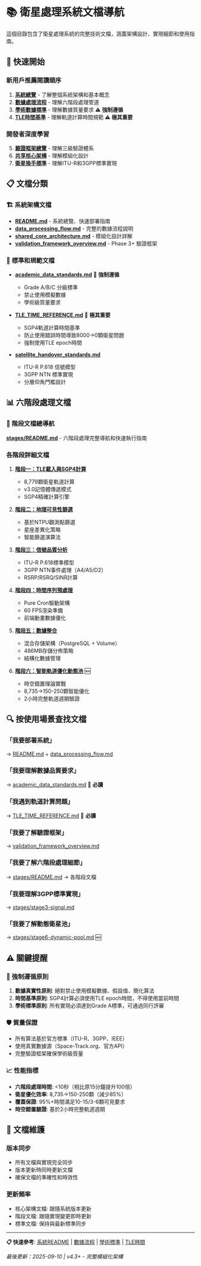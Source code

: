 # 📚 衛星處理系統文檔導航

這個目錄包含了衛星處理系統的完整技術文檔，涵蓋架構設計、實現細節和使用指南。

## 🚀 快速開始

### 新用戶推薦閱讀順序
1. **[系統總覽](README.md)** - 了解整個系統架構和基本概念
2. **[數據處理流程](data_processing_flow.md)** - 理解六階段處理管道
3. **[學術數據標準](academic_data_standards.md)** - 理解數據質量要求 ⚠️ **強制遵循**
4. **[TLE時間基準](TLE_TIME_REFERENCE.md)** - 理解軌道計算時間規範 ⚠️ **極其重要**

### 開發者深度學習
5. **[驗證框架總覽](validation_framework_overview.md)** - 理解三級驗證體系
6. **[共享核心架構](shared_core_architecture.md)** - 理解模組化設計
7. **[衛星換手標準](satellite_handover_standards.md)** - 理解ITU-R和3GPP標準實現

## 📋 文檔分類

### 🏗️ 系統架構文檔
- **[README.md](README.md)** - 系統總覽、快速部署指南
- **[data_processing_flow.md](data_processing_flow.md)** - 完整的數據流程說明
- **[shared_core_architecture.md](shared_core_architecture.md)** - 模組化設計詳解
- **[validation_framework_overview.md](validation_framework_overview.md)** - Phase 3+ 驗證框架

### 📏 標準和規範文檔
- **[academic_data_standards.md](academic_data_standards.md)** 🚨 **強制遵循**
  - Grade A/B/C 分級標準
  - 禁止使用模擬數據
  - 學術級質量要求

- **[TLE_TIME_REFERENCE.md](TLE_TIME_REFERENCE.md)** 🚨 **極其重要**
  - SGP4軌道計算時間基準
  - 防止使用錯誤時間導致8000→0顆衛星問題
  - 強制使用TLE epoch時間

- **[satellite_handover_standards.md](satellite_handover_standards.md)**
  - ITU-R P.618 信號模型
  - 3GPP NTN 標準實現
  - 分層仰角門檻設計

## 📊 六階段處理文檔

### 🎯 階段文檔總導航
**[stages/README.md](stages/README.md)** - 六階段處理完整導航和快速執行指南

### 各階段詳細文檔
1. **[階段一：TLE載入與SGP4計算](stages/stage1-tle-loading.md)**
   - 8,779顆衛星軌道計算
   - v3.0記憶體傳遞模式
   - SGP4精確計算引擎

2. **[階段二：地理可見性篩選](stages/stage2-filtering.md)**
   - 基於NTPU觀測點篩選
   - 星座差異化策略
   - 智能篩選演算法

3. **[階段三：信號品質分析](stages/stage3-signal.md)**
   - ITU-R P.618標準模型
   - 3GPP NTN事件處理（A4/A5/D2）
   - RSRP/RSRQ/SINR計算

4. **[階段四：時間序列預處理](stages/stage4-timeseries.md)**
   - Pure Cron驅動架構
   - 60 FPS渲染準備
   - 前端動畫數據優化

5. **[階段五：數據整合](stages/stage5-integration.md)**
   - 混合存儲架構（PostgreSQL + Volume）
   - 486MB存儲分佈策略
   - 結構化數據管理

6. **[階段六：智能軌道優化動態池](stages/stage6-dynamic-pool.md)** 🆕
   - 時空錯置理論實戰
   - 8,735→150-250顆智能優化
   - 2小時完整軌道週期驗證

## 🔍 按使用場景查找文檔

### 「我要部署系統」
→ [README.md](README.md) + [data_processing_flow.md](data_processing_flow.md)

### 「我要理解數據品質要求」
→ [academic_data_standards.md](academic_data_standards.md) 🚨 **必讀**

### 「我遇到軌道計算問題」
→ [TLE_TIME_REFERENCE.md](TLE_TIME_REFERENCE.md) 🚨 **必讀**

### 「我要了解驗證框架」
→ [validation_framework_overview.md](validation_framework_overview.md)

### 「我要了解六階段處理細節」
→ [stages/README.md](stages/README.md) → 各階段文檔

### 「我要理解3GPP標準實現」
→ [stages/stage3-signal.md](stages/stage3-signal.md#3gpp-ntn-事件處理)

### 「我要了解動態衛星池」
→ [stages/stage6-dynamic-pool.md](stages/stage6-dynamic-pool.md) 🆕

## ⚠️ 關鍵提醒

### 🚨 強制遵循原則
1. **數據真實性原則**: 絕對禁止使用模擬數據、假設值、簡化算法
2. **時間基準原則**: SGP4計算必須使用TLE epoch時間，不得使用當前時間
3. **學術標準原則**: 所有實現必須達到Grade A標準，可通過同行評審

### 🛡️ 質量保證
- 所有算法基於官方標準（ITU-R、3GPP、IEEE）
- 使用真實數據源（Space-Track.org、官方API）
- 完整驗證框架確保學術級質量

### 📈 性能指標
- **六階段處理時間**: <10秒（相比原15分鐘提升100倍）
- **衛星優化效率**: 8,735→150-250顆（減少85%）
- **覆蓋保證**: 95%+時間滿足10-15/3-6顆可見要求
- **時空錯置驗證**: 基於2小時完整軌道週期

## 📝 文檔維護

### 版本同步
- 所有文檔與實現完全同步
- 版本更新時同時更新文檔
- 確保文檔的準確性和時效性

### 更新頻率
- 核心架構文檔: 跟隨系統版本更新
- 階段文檔: 跟隨實現變更即時更新
- 標準文檔: 保持與最新標準同步

---
**📋 快速參考**: [系統README](README.md) | [數據流程](data_processing_flow.md) | [學術標準](academic_data_standards.md) | [TLE時間](TLE_TIME_REFERENCE.md)

*最後更新：2025-09-10 | v4.3+ - 完整模組化架構*